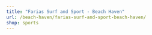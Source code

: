 ```yaml
---
title: "Farias Surf and Sport - Beach Haven"
url: /beach-haven/farias-surf-and-sport-beach-haven/
shop: sports
---
```

